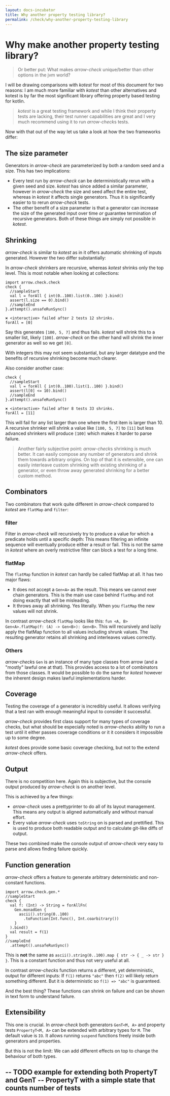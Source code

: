 ```yaml
---
layout: docs-incubator
title: Why another property testing library?
permalink: /check/why-another-property-testing-library
---
```


# Why make another property testing library?

> Or better put: What makes *arrow-check* unique/better than other options in the jvm world?

I will be drawing comparisons with *kotest* for most of this document for two reasons:
I am much more familiar with *kotest* than other alternatives and kotest is by far the most significant library offering property based testing for kotlin.
> *kotest* is a great testing framework and while I think their property tests are lacking, their test runner capabilities are great and I very much recommend using it to run *arrow-check*s tests.

Now with that out of the way let us take a look at how the two frameworks differ:

## The size parameter

Generators in *arrow-check* are parameterized by both a random seed and a size.
This has two implications:
- Every test run by *arrow-check* can be deterministically rerun with a given seed and size.
*kotest* has since added a similar parameter, however in *arrow-check* the size and seed affect the entire test, whereas in *kotest* it affects single generators.
Thus it is significantly easier to to rerun *arrow-check* tests.
- The other benefit of a size parameter is that a generator can increase the size of the generated input over time *or* guarantee termination of recursive generators.
Both of these things are simply not possible in *kotest*. 

## Shrinking

*arrow-check* is similar to *kotest* as in it offers automatic shrinking of inputs generated. However the two differ substantially:

In *arrow-check* shrinkers are recursive, whereas *kotest* shrinks only the top level. This is most notable when looking at collections:
```kotlin:ank:silent
import arrow.check.check
check {
  //sampleStart
  val l = forAll { int(0..100).list(0..100) }.bind()
  assert(l.size == 0).bind()
  //sampleEnd
}.attempt().unsafeRunSync()
```
```
🞬 <interactive> failed after 2 tests 12 shrinks.
forAll = [0]
```
Say this generates `[100, 5, 7]` and thus fails. *kotest* will shrink this to a smaller list, likely `[100]`.
*arrow-check* on the other hand will shrink the inner generator as well so we get `[0]`.

With integers this may not seem substantial, but any larger datatype and the benefits of recursive shrinking become much clearer.

Also consider another case:
```kotlin:ank:silent
check {
  //sampleStart
  val l = forAll { int(0..100).list(1..100) }.bind()
  assert(l[0] <= 10).bind()
  //sampleEnd
}.attempt().unsafeRunSync()
```
```
🞬 <interactive> failed after 8 tests 33 shrinks.
forAll = [11]
```
This will fail for any list larger than one where the first item is larger than 10.
A recursive shrinker will shrink a value like `[100, 5, 7]` to `[11]` but less advanced shrinkers will produce `[100]` which makes it harder to parse failure.

> Another fairly subjective point: *arrow-check*s shrinking is much better.
> It can easily compose any number of generators and shrink them towards arbitrary origins.
> On top of that it is extensible, one can easily interleave custom shrinking with existing shrinking of a generator, or even throw away generated shrinking for a better custom method.

## Combinators

Two combinators that work quite different in *arrow-check* compared to *kotest* are `flatMap` and `filter`:

### filter

Filter in *arrow-check* will recursively try to produce a value for which a predicate holds until a specific depth:
This means filtering an infinite sequence will eventually produce either a result or fail.
This is not the same in *kotest* where an overly restrictive filter can block a test for a long time.

### flatMap

The `flatMap` function in *kotest* can hardly be called flatMap at all. It has two major flaws:
- It does not accept a `Gen<A>` as the result. This means we cannot ever chain generators.
This is the main use case behind `flatMap` and not doing exactly that will be misleading.
- It throws away all shrinking. Yes literally. When you `flatMap` the new values will not shrink.

In contrast *arrow-check* `flatMap` looks like this: `fun <A, B> Gen<A>.flatMap(f: (A) -> Gen<B>): Gen<B>`.
This will recursively and lazily apply the flatMap function to all values including shrunk values.
The resulting generator retains all shrinking and interleaves values correctly.

### Others

*arrow-check*s `Gen` is an instance of many type classes from arrow (and a "mostly" lawful one at that).
This provides access to a lot of combinators from those classes.
It would be possible to do the same for *kotest* however the inherent design makes lawful implementations harder.

## Coverage

Testing the coverage of a generator is incredibly useful.
It allows verifying that a test ran with enough meaningful input to consider it successful.

*arrow-check* provides first class support for many types of coverage checks, but what should be especially noted is *arrow-checks* ability to run a test until it either passes coverage conditions or it it considers it impossible up to some degree.

*kotest* does provide some basic coverage checking, but not to the extend *arrow-check* offers.

## Output

There is no competition here. Again this is subjective, but the console output produced by *arrow-check* is on another level.

This is achieved by a few things:
- *arrow-check* uses a prettyprinter to do all of its layout management.
This means any output is aligned automatically and without manual effort.
- Every value *arrow-check* uses `toString` on is parsed and prettified.
This is used to produce both readable output and to calculate git-like diffs of output.

These two combined make the console output of *arrow-check* very easy to parse and allows finding failure quickly.

## Function generation

*arrow-check* offers a feature to generate arbitrary deterministic and non-constant functions.
```kotlin:ank
import arrow.check.gen.*
//sampleStart
check {
  val f: (Int) -> String = forAllFn(
    Gen.monadGen {
      ascii().string(0..100)
        .toFunction(Int.func(), Int.coarbitrary())
    }
  ).bind()
  val result = f(1)
}
//sampleEnd
  .attempt().unsafeRunSync()
```

This is **not** the same as `ascii().string(0..100).map { str -> { _ -> str } }`.
This is a constant function and thus not very useful at all.

In contrast *arrow-check*s function returns a different, yet deterministic, output for different inputs:
If `f(1)` returns `"abc"` then `f(2)` will likely return something different. But it is deterministic so `f(1) => "abc"` is guaranteed.

And the best thing? These functions can shrink on failure and can be shown in text form to understand failure.

## Extensibility

This one is crucial. In *arrow-check* both generators `GenT<M, A>` and property tests `PropertyT<M, A>` can be extended with arbitrary types for `M`.
The default value is `IO`. It allows running `suspend` functions freely inside both generators and properties.

But this is not the limit: We can add different effects on top to change the behaviour of both types.

-- TODO example for extending both PropertyT and GenT
-- PropertyT with a simple state that counts number of tests
-- 

<!--- 
Add later on when that feature is complete.
## State machine testing
-->
